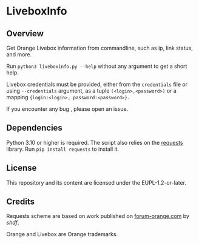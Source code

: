 # LiveboxInfo

## Overview
Get Orange Livebox information from commandline, such as ip, link status, and more.

Run `python3 liveboxinfo.py --help` without any argument to get a short help.

Livebox credentials must be provided, either from the `credentials` file or using `--credentials` argument, as a tuple `(<login>,<password>)` or a mapping `{login:<login>, password:<password>}`.

If you encounter any bug , please open an issue.

## Dependencies
Python 3.10 or higher is required.
The script also relies on the [requests](https://pypi.org/project/requests/) library. Run `pip install requests` to install it.

## License
This repository and its content are licensed under the EUPL-1.2-or-later.

## Credits
Requests scheme are based on work published on [forum-orange.com](https://www.forum-orange.com/viewtopic.php?pid=758919) by *shdf*.

Orange and Livebox are Orange trademarks.
